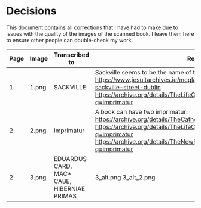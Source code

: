 # Decisions

This document contains all corrections that I have had to make due to issues with the quality of the images of the scanned book. I leave them here to ensure other people can double-check my work.

| Page          | Image         | Transcribed to         | Reason |
| ------------- | ------------- | -----------------------| ------ |
| 1  | 1.png  | SACKVILLE | Sackville seems to be the name of the street: https://www.jesuitarchives.ie/mcglashen-james-publisher-50-upper-sackville-street-dublin https://archive.org/details/TheLifeOfStMaryFrances/page/n9/mode/2up?q=imprimatur
| 2  | 2.png | Imprimatur  | A book can have two imprimatur: https://archive.org/details/TheCatholicDictionary/page/n9/mode/2up https://archive.org/details/TheLifeOfStMaryFrances/page/n9/mode/2up?q=imprimatur https://archive.org/details/TheNewRaccolta/page/n11/mode/2up?q=imprimatur| |
| 2 | 3.png | EDUARDUS CARD. MAC* CABE, HIBERNIAE PRIMAS | 3_alt.png 3_alt_2.png |

